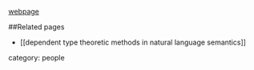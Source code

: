 [webpage](http://www.cse.chalmers.se/~aarne/)

##Related pages

* [[dependent type theoretic methods in natural language semantics]]

category: people